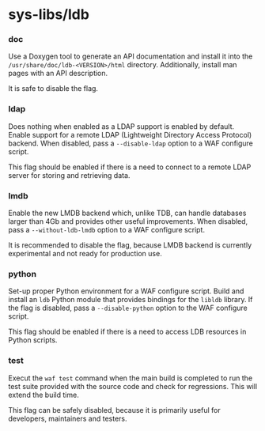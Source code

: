 # sys-libs/ldb

### doc
Use a Doxygen tool to generate an API documentation and install it into the `/usr/share/doc/ldb-<VERSION>/html` directory. Additionally, install man pages with an API description.

It is safe to disable the flag.

### ldap
Does nothing when enabled as a LDAP support is enabled by default. Enable support for a remote LDAP (Lightweight Directory Access Protocol) backend. When disabled, pass a `--disable-ldap` option to a WAF configure script.

This flag should be enabled if there is a need to connect to a remote LDAP server for storing and retrieving data.

### lmdb
Enable the new LMDB backend which, unlike TDB, can handle databases larger than 4Gb and provides other useful improvements. When disabled, pass a `--without-ldb-lmdb` option to a WAF configure script.

It is recommended to disable the flag, because LMDB backend is currently experimental and not ready for production use.

### python
Set-up proper Python environment for a WAF configure script. Build and install an `ldb` Python module that provides bindings for the `libldb` library. If the flag is disabled, pass a `--disable-python` option to the WAF configure script.

This flag should be enabled if there is a need to access LDB resources in Python scripts.

### test
Execut the `waf test` command when the main build is completed to run the test suite provided with the source code and check for regressions. This will extend the build time.

This flag can be safely disabled, because it is primarily useful for developers, maintainers and testers.

